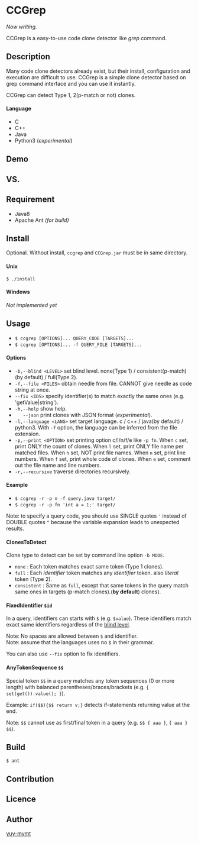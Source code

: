 CCGrep
====
*Now writing.*

CCGrep is a easy-to-use code clone detector like *grep* command.

## Description
Many code clone detectors already exist, but their install, configuration and execution are difficult to use.
CCGrep is a simple clone detector based on grep command interface and you can use it instantly.

CCGrep can detect Type 1, 2(p-match or not) clones.

#### Language
 - C
 - C++
 - Java
 - Python3 (*experimental*)

## Demo
## VS.
## Requirement
 - Java8
 - Apache Ant *(for build)*

## Install
Optional.
Without install, `ccgrep` and `CCGrep.jar` must be in same directory.

#### Unix
`$ ./install`

#### Windows
*Not implemented yet*

## Usage
 - `$ ccgrep [OPTIONS]... QUERY_CODE [TARGETS]...`
 - `$ ccgrep [OPTIONS]... -f QUERY_FILE [TARGETS]...`

#### Options
 - `-b,--blind <LEVEL>`     set blind level. none(Type 1) /
                        consistent(p-match)(by default) / full(Type 2).
 - `-f,--file <FILES>`      obtain needle from file. CANNOT give needle as
                        code string at once.
 - `--fix <IDS>`         specify identifier(s) to match exactly the same
                        ones (e.g. 'getValue|string').
 - `-h,--help`              show help.
 - `   --json`              print clones with JSON format (*experimental*).
 - `-l,--language <LANG>`   set target language. c / c++ / java(by default) /
                        python3. With `-f` option, the language can be
                        inferred from the file extension.
 - `-p,--print <OPTION>`    set printing option c/l/n/f/e like `-p fn`. When
                        `c` set, print ONLY the count of clones. When `l`
                        set, print ONLY file name per matched files. When
                        `h` set, NOT print file names. When `n` set, print
                        line numbers. When `f` set, print whole code of
                        clones. When `e` set, comment out the file name
                        and line numbers.
 - `-r,--recursive`         traverse directories recursively.

#### Example
 - `$ ccgrep -r -p n -f query.java target/`
 - `$ ccgrep -r -p fn 'int a = 1;' target/`

Note: to specify a query code, you should use SINGLE quotes `'` instead of DOUBLE quotes `"` because the variable expansion leads to unexpected results.

#### ClonesToDetect
Clone type to detect can be set by command line option `-b MODE`.
 - `none`       : Each token matches exact same token (Type 1 clones).
 - `full`       : Each *identifier* token matches any *identifier* token. also *literal* token (Type 2).
 - `consistent` : Same as `full`, except that same tokens in the query match same ones in targets (p-match clones).(**by default**)
clones).

#### FixedIdentifier `$id`
In a query, identifiers can starts with `$` (e.g. `$value`).
These identifiers match exact same identifiers regardless of the [blind level](#ClonesToDetect).

Note: No spaces are allowed between `$` and identifier.  
Note: assume that the languages uses no `$` in their grammar.

You can also use `--fix` option to fix identifiers.

#### AnyTokenSequence `$$`
Special token `$$` in a query matches any token sequences (0 or more length) with balanced parentheses/braces/brackets
 (e.g. `{ set(get()).value(); }`).

Example: `if($$){$$ return v;}` detects if-statements returning value at the end.

Note: `$$` cannot use as first/final token in a query (e.g. `$$ { aaa }`, `{ aaa } $$`).

## Build

`$ ant`

## Contribution
## Licence
## Author
[yuy-mymt](http://sel.ist.osaka-u.ac.jp/)
